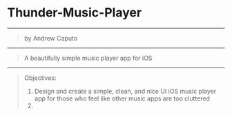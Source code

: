 # Thunder-Music-Player
----------------------
> by Andrew Caputo
----------------------
> A beautifully simple music player app for iOS
----------------------
> Objectives:
> 1) Design and create a simple, clean, and nice UI iOS music player app for those who feel like other music apps are too cluttered
> 2)
